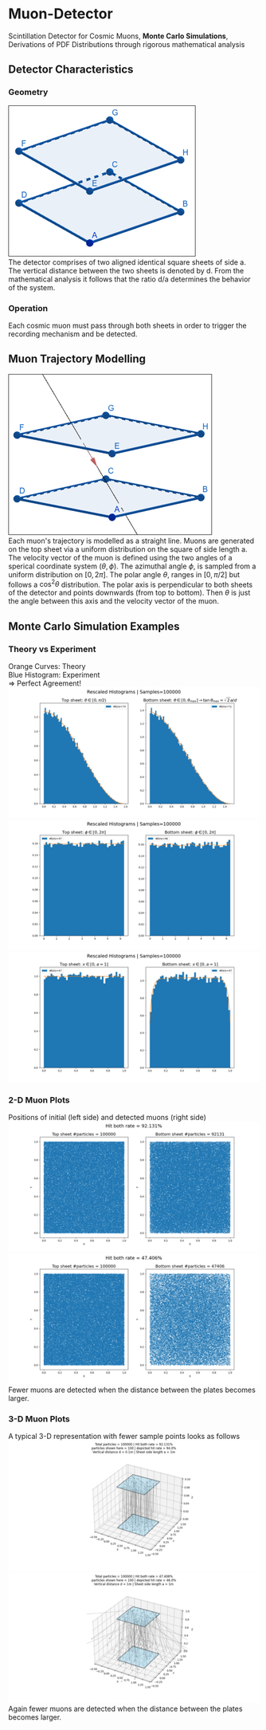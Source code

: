 # Muon-Detector
Scintillation Detector for Cosmic Muons, **Monte Carlo Simulations**, Derivations of PDF Distributions through rigorous mathematical analysis

## Detector Characteristics

### Geometry
![Alt text](/images/scintillator_geometry.png)\
The detector comprises of two aligned identical square sheets of side a. The vertical distance between the two sheets is denoted by d. From the mathematical analysis it follows that the ratio d/a determines the behavior of the system.

### Operation
Each cosmic muon must pass through both sheets in order to trigger the recording mechanism and be detected.  

## Muon Trajectory Modelling
![Alt text](/images/muon_trajectory.png)\
Each muon's trajectory is modelled as a straight line. Muons are generated on the top sheet via a uniform distribution on the square of side length a. The velocity vector of the muon is defined using the two angles of a sperical coordinate system $(\theta, \phi)$. The azimuthal angle $\phi$, is sampled from a uniform distribution on $[0,2\pi]$. The polar angle $\theta$, ranges in $[0,\pi/2]$ but follows a $\cos^2\theta$ distribution.
The polar axis is perpendicular to both sheets of the detector and points downwards (from top to bottom). Then $\theta$ is just the angle between this axis and the velocity vector of the muon.

## Monte Carlo Simulation Examples
### Theory vs Experiment
Orange Curves: Theory\
Blue Histogram: Experiment\
=> Perfect Agreement!
![Alt text](/images/d01_theta.png)\
![Alt text](/images/d01_phi.png)\
![Alt text](/images/d01_x.png)

### 2-D Muon Plots
Positions of initial (left side) and detected muons (right side)
![Alt text](/images/d01_2D.png)\
![Alt text](/images/d1_2D.png)\
Fewer muons are detected when the distance between the plates becomes larger.
### 3-D Muon Plots
A typical 3-D representation with fewer sample points looks as follows
![Alt text](/images/d01_3D.png)\
![Alt text](/images/d1_3D.png)\
Again fewer muons are detected when the distance between the plates becomes larger.

